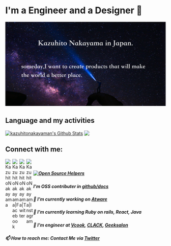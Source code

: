 # I'm a Engineer and a Designer 🙋‍
<img src="./images/Github_profile_img.png">

## Language and my activities
<a href="https://github.com/kazuhitonakayama">
  <img align="center" alt="kazuhitonakayaman's Github Stats" src="https://github-readme-stats.codestackr.vercel.app/api?username=kazuhitonakayama&show_icons=true&hide_border=true&count_private=true&include_all_commits=true&theme=radical" /></a>
<a href="https://github.com/kazuhitonakayama">
  <img align="center" src="https://github-readme-stats.anuraghazra1.vercel.app/api/top-langs/?username=kazuhitonakayama&hide_border=true&layout=compact&theme=radical" />
</a>

## Connect with me:

<a href="https://k-creative.tech"><img align="left" alt="KazuhitoNakayama" width="22px" src="https://img.icons8.com/clouds/100/000000/globe.png" /></a>
<a href="https://www.facebook.com/profile.php?id=100017914184991"><img align="left" alt="KazuhitoNakayama|Facebook" width="22px" src="https://img.icons8.com/clouds/100/000000/facebook-new.png" /></a>
<a href="https://twitter.com/facultyoflaw11"><img align="left" alt="KazuhitoNakayama|Twitter" width="22px" src="https://img.icons8.com/clouds/100/000000/twitter.png" /></a>
<a href="https://www.instagram.com/kazuhito_nakayama/"><img align="left" alt="KazuhitoNakayama|Instagram" width="22px" src="https://img.icons8.com/clouds/100/000000/instagram-new.png" /></a>

<br>

##### [![Open Source Helpers](https://www.codetriage.com/rails/rails/badges/users.svg)](https://www.codetriage.com/rails/rails)
##### I'm OSS contributer in [github/docs](https://github.com/github/docs/)
##### 🔭 I’m currently working on [Atware](https://www.atware.co.jp/)
##### 🌱 I’m currently learning Ruby on rails, React, Java
#####  👯 I’m engineer at [Vcook](https://vcook.jp/), [CLACK](https://clack.ne.jp/), [Geeksalon](https://geek-salon.com/)
#####  📫 How to reach me: Contact Me via [Twitter](https://twitter.com/facultyoflaw11)

